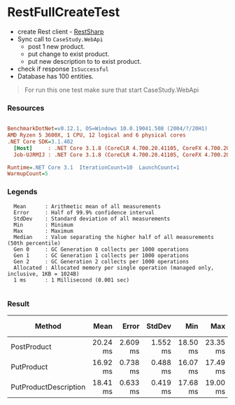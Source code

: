 # RestFullCreateTest

* create Rest client - [RestSharp](https://restsharp.dev/)
* Sync call to `CaseStudy.WebApi` 
  * post 1 new product.
  * put change to exist product.
  * put new description to to exist product.
* check if response `IsSuccessful`
* Database has 100 entities.

> For run this one test make sure that start CaseStudy.WebApi

### Resources

``` ini

BenchmarkDotNet=v0.12.1, OS=Windows 10.0.19041.508 (2004/?/20H1)
AMD Ryzen 5 3600X, 1 CPU, 12 logical and 6 physical cores
.NET Core SDK=3.1.402
  [Host]     : .NET Core 3.1.8 (CoreCLR 4.700.20.41105, CoreFX 4.700.20.41903), X64 RyuJIT  [AttachedDebugger]
  Job-UJRMIJ : .NET Core 3.1.8 (CoreCLR 4.700.20.41105, CoreFX 4.700.20.41903), X64 RyuJIT

Runtime=.NET Core 3.1  IterationCount=10  LaunchCount=1  
WarmupCount=5  

```

### Legends
``` YML
  Mean      : Arithmetic mean of all measurements
  Error     : Half of 99.9% confidence interval
  StdDev    : Standard deviation of all measurements
  Min       : Minimum
  Max       : Maximum
  Median    : Value separating the higher half of all measurements (50th percentile)
  Gen 0     : GC Generation 0 collects per 1000 operations
  Gen 1     : GC Generation 1 collects per 1000 operations
  Gen 2     : GC Generation 2 collects per 1000 operations
  Allocated : Allocated memory per single operation (managed only, inclusive, 1KB = 1024B)
  1 ms      : 1 Millisecond (0.001 sec)


```

### Result
|                Method |     Mean |    Error |   StdDev |      Min |      Max |   Median | Gen 0 | Gen 1 | Gen 2 | Allocated |
|---------------------- |---------:|---------:|---------:|---------:|---------:|---------:|------:|------:|------:|----------:|
|           PostProduct | 20.24 ms | 2.609 ms | 1.552 ms | 18.50 ms | 23.35 ms | 20.10 ms |     - |     - |     - |  68.11 KB |
|            PutProduct | 16.92 ms | 0.738 ms | 0.488 ms | 16.07 ms | 17.49 ms | 17.12 ms |     - |     - |     - |  60.47 KB |
| PutProductDescription | 18.41 ms | 0.633 ms | 0.419 ms | 17.68 ms | 19.00 ms | 18.39 ms |     - |     - |     - |   60.5 KB |
